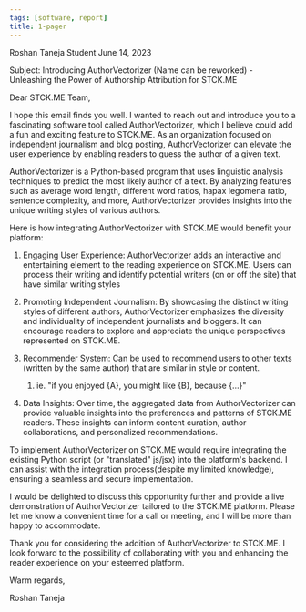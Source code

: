 ```yaml
---
tags: [software, report]
title: 1-pager
---
```

Roshan Taneja
Student
June 14, 2023

Subject: Introducing AuthorVectorizer (Name can be reworked) - Unleashing the Power of Authorship Attribution for STCK.ME

Dear STCK.ME Team,

I hope this email finds you well. I wanted to reach out and introduce you to a fascinating software tool called AuthorVectorizer, which I believe could add a fun and exciting feature to STCK.ME. As an organization focused on independent journalism and blog posting, AuthorVectorizer can elevate the user experience by enabling readers to guess the author of a given text.

AuthorVectorizer is a Python-based program that uses linguistic analysis techniques to predict the most likely author of a text. By analyzing features such as average word length, different word ratios, hapax legomena ratio, sentence complexity, and more, AuthorVectorizer provides insights into the unique writing styles of various authors.

Here is how integrating AuthorVectorizer with STCK.ME would benefit your platform:

1. Engaging User Experience: AuthorVectorizer adds an interactive and entertaining element to the reading experience on STCK.ME. Users can process their writing and identify potential writers (on or off the site) that have similar writing styles
    
2. Promoting Independent Journalism: By showcasing the distinct writing styles of different authors, AuthorVectorizer emphasizes the diversity and individuality of independent journalists and bloggers. It can encourage readers to explore and appreciate the unique perspectives represented on STCK.ME.
    
3. Recommender System: Can be used to recommend users to other texts (written by the same author) that are similar in style or content. 
	1. ie. "if you enjoyed {A}, you might like {B}, because {...}"
    
4. Data Insights: Over time, the aggregated data from AuthorVectorizer can provide valuable insights into the preferences and patterns of STCK.ME readers. These insights can inform content curation, author collaborations, and personalized recommendations.
    

To implement AuthorVectorizer on STCK.ME would require integrating the existing Python script (or "translated" js/jsx) into the platform's backend. I can assist with the integration process(despite my limited knowledge), ensuring a seamless and secure implementation.

I would be delighted to discuss this opportunity further and provide a live demonstration of AuthorVectorizer tailored to the STCK.ME platform. Please let me know a convenient time for a call or meeting, and I will be more than happy to accommodate.

Thank you for considering the addition of AuthorVectorizer to STCK.ME. I look forward to the possibility of collaborating with you and enhancing the reader experience on your esteemed platform.

Warm regards,

Roshan Taneja
